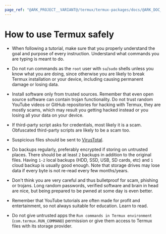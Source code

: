 ```yaml
---
page_ref: "@ARK_PROJECT__VARIANT@/termux/termux-packages/docs/@ARK_DOC__VERSION@/get-started/how-to-use-termux-safely/index.html"
---
```


# How to use Termux safely

<!-- @ARK_DOCS__HEADER_PLACEHOLDER@ -->

- When following a tutorial, make sure that you properly understand the goal and purpose of every instruction. Understand what commands you are typing is meant to do.

- Do not run commands as the `root` user with `su`/`sudo` shells unless you know what you are doing, since otherwise you are likely to break Termux installation or your device, including causing permanent damage or losing data.

- Install software only from trusted sources. Remember that even open source software can contain trojan functionality. Do not trust random YouTube videos or GitHub repositories for hacking with Termux, they are mostly scams, which may result you getting hacked instead or you losing all your data on your device.

- If third-party script asks for credentials, most likely it is a scam. Obfuscated third-party scripts are likely to be a scam too.

- Suspicious files should be sent to [VirusTotal](https://www.virustotal.com/gui/home/upload).

- Do backups regularly, preferably encrypted if storing on untrusted places. There should be at least `2` backups in addition to the original files. Having `1-2` local backups (HDD, SSD, USB, SD cards, etc) and `1` cloud backup is usually good enough. Note that storage drives may lose data if every byte is not re-read every few months/years.

- Don't think you are very careful and thus bulletproof for scam, phishing or trojans. Long random passwords, verified software and brain in head are nice, but being prepared to be pwned at some day is even better.

- Remember that YouTube tutorials are often made for profit and entertainment, so not always suitable for education. Learn to read.

- Do not give untrusted apps the `Run commands in Termux environment` (`com.termux.RUN_COMMAND`) permission or give them access to Termux files with its storage provider.

## &nbsp;

&nbsp;
